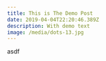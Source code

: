 ```yaml
---
title: This is The Demo Post
date: 2019-04-04T22:20:46.389Z
description: With demo text
image: /media/dots-13.jpg
---
```

asdf
